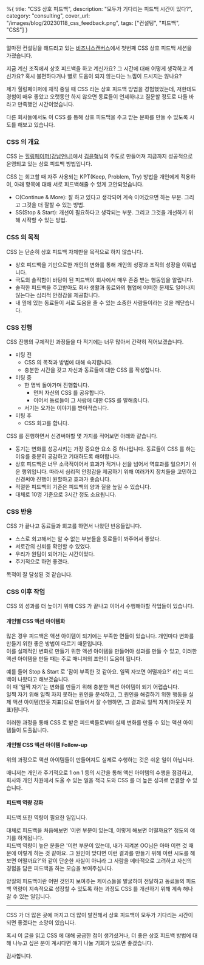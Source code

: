 %{
title: "CSS 상호 피드백",
description: "모두가 기다리는 피드백 시간이 있다?",
category: "consulting",
cover_url: "/images/blog/20230118_css_feedback.png",
tags: ["컨설팅", "피드백", "CSS"]
}

---

얼마전 컨설팅을 해드리고 있는 [비즈니스캔버스](https://company.typed.do/en)에서 첫번째 CSS 상호 피드백 세션을 가졌습니다.

지금 계신 조직에서 상호 피드백을 하고 계신가요? 그 시간에 대해 어떻게 생각하고 계신가요? 혹시 불편하다거나 별로 도움이 되지 않는다는 느낌이 드시지는 않나요?

제가 힐링페이퍼에 재직 중일 때 CSS 라는 상호 피드백 방법을 경험했었는데, 저한테도 경험이 매우 좋았고 오랫동안 하지 않으면 동료들이 언제하냐고 질문할 정도로 다들 바라고 만족했던 시간이었습니다.

다른 회사들에서도 이 CSS 를 통해 상호 피드백을 주고 받는 문화를 만들 수 있도록 시도를 해보고 있습니다.

### CSS 의 개요

CSS 는 [힐링페이퍼(강남언니)](https://team.gangnamunni.com/)에서 [김윤혁](https://www.facebook.com/kimyoon21)님의 주도로 만들어져 지금까지 성공적으로 운영되고 있는 상호 피드백 방법입니다.

CSS 는 회고할 때 자주 사용되는 KPT(Keep, Problem, Try) 방법을 개인에게 적용하여, 아래 항목에 대해 서로 피드백해줄 수 있게 고안되었습니다.

- C(Continue & More): 잘 하고 있다고 생각되어 계속 이어갔으면 하는 부분. 그리고 그것을 더 잘할 수 있는 방법. 
- SS(Stop & Start): 개선이 필요하다고 생각되는 부분. 그리고 그것을 개선하기 위해 시작할 수 있는 방법.

### CSS 의 목적

CSS 는 단순히 상호 피드백 자체만을 목적으로 하지 않습니다.

- 상호 피드백을 기반으로한 개인의 변화를 통해 개인의 성장과 조직의 성장을 이뤄냅니다.
- 극도의 솔직함이 바탕이 된 피드백이 회사에서 매우 존중 받는 행동임을 알립니다.
- 솔직한 피드백을 주고받아도 회사 생활과 동료와의 협업에 어떠한 문제도 일어나지 않는다는 심리적 안정감을 제공합니다.
- 내 옆에 있는 동료들이 서로 도움을 줄 수 있는 소중한 사람들이라는 것을 깨닫습니다.

### CSS 진행

CSS 진행의 구체적인 과정들을 다 적기에는 너무 많아서 간략히 적어보겠습니다.

- 미팅 전
  - CSS 의 목적과 방법에 대해 숙지합니다.
  - 충분한 시간을 갖고 자신과 동료들에 대한 CSS 를 작성합니다.
- 미팅 중
  - 한 명씩 돌아가며 진행합니다.
    - 먼저 자신의 CSS 를 공유합니다.
    - 이어서 동료들이 그 사람에 대한 CSS 를 말해줍니다.
  - 서기는 오가는 이야기를 받아적습니다.
- 미팅 후
  - CSS 회고를 합니다.

CSS 를 진행하면서 신경써야할 몇 가지를 적어보면 아래와 같습니다.

- 동기는 변화를 성공시키는 가장 중요한 요소 중 하나입니다. 동료들이 CSS 를 하는 이유를 충분히 공감하고 기대하도록 해야합니다.
- 상호 피드백은 너무 소극적이어서 효과가 적거나 선을 넘어서 역효과를 일으키기 쉬운 행위입니다. 따라서 심리적 안정감을 제공하기 위해 여러가지 장치들을 고민하고 신경써야 진행이 원할하고 효과가 좋습니다.
- 적절한 피드백의 기준은 피드백의 양과 질을 높일 수 있습니다.
- 대체로 10명 기준으로 3시간 정도 소요됩니다.

### CSS 반응

CSS 가 끝나고 동료들과 회고를 하면서 나왔던 반응들입니다.

- 스스로 회고해서는 알 수 없는 부분들을 동료들이 봐주어서 좋았다.
- 서로간의 신뢰를 확인할 수 있었다.
- 우리가 원팀이 되어가는 시간이었다.
- 주기적으로 하면 좋겠다.

목적이 잘 달성된 것 같습니다.

### CSS 이후 작업

CSS 의 성과를 더 높이기 위해 CSS 가 끝나고 이어서 수행해야할 작업들이 있습니다.

#### 개인별 CSS 액션 아이템화

많은 경우 피드백은 액션 아이템이 되기에는 부족한 면들이 있습니다. 개인마다 변화를 만들기 위한 좋은 방법이 다르기 때문입니다.\
이를 실제적인 변화로 만들기 위한 액션 아이템을 만들어야 성과를 만들 수 있고, 이러한 액션 아이템을 만들 때는 주로 매니저의 조언이 도움이 됩니다.

예를 들어 Stop & Start 로 '잠이 부족한 것 같아요. 일찍 자보면 어떨까요?' 라는 피드백이 나왔다고 해보겠습니다.\
이 때 '일찍 자기'는 변화를 만들기 위해 충분한 액션 아이템이 되기 어렵습니다.\
일찍 자기 위해 일찍 자지 못하는 원인을 분석하고, 그 원인을 해결하기 위한 행동을 실제 액션 아이템(인풋 지표)으로 만들어서 잘 수행하면, 그 결과로 일찍 자게(아웃풋 지표)됩니다.

이러한 과정을 통해 CSS 로 받은 피드백들로부터 실제 변화를 만들 수 있는 액션 아이템들이 도출됩니다.

#### 개인별 CSS 액션 아이템 Follow-up

위의 과정으로 액션 아이템들이 만들어져도 실제로 수행하는 것은 쉬운 일이 아닙니다.

매니저는 개인과 주기적으로 1 on 1 등의 시간을 통해 액션 아이템의 수행을 점검하고, 회사와 개인 차원에서 도울 수 있는 일을 적극 도와 CSS 를 더 높은 성과로 연결할 수 있습니다.

#### 피드백 역량 강화

피드백 또한 역량이 필요한 일입니다.

대체로 피드백을 처음해보면 '이런 부분이 있는데, 이렇게 해보면 어떨까요?' 정도의 얘기를 하게됩니다.\
피드백 역량이 높은 분들은 '이런 부분이 있는데, 내가 지켜본 OO님은 아마 이런 것 때문에 이렇게 하는 것 같아요. 그 원인이 맞다면 이런 결과를 만들기 위해 이런 시도를 해보면 어떨까요?'와 같이 단순한 사실이 아니라 그 사람을 메타적으로 고려하고 자신의 경험을 담은 피드백을 하는 모습을 보여주십니다.

양질의 피드백이란 어떤 것인지 보여주는 케이스들을 발굴하여 전달하고 동료들의 피드백 역량이 지속적으로 성장할 수 있도록 하는 과정도 CSS 를 개선하기 위해 계속 해나갈 수 있는 일입니다.


---

CSS 가 더 많은 곳에 퍼지고 더 많이 발전해서 상호 피드백이 모두가 기다리는 시간이 되면 좋겠다는 소망이 있습니다.

혹시 이 글을 읽고 CSS 에 대해 궁금한 점이 생기셨거나, 더 좋은 상호 피드백 방법에 대해 나누고 싶은 분이 계시다면 얘기 나눌 기회가 있으면 좋겠습니다.

감사합니다.

